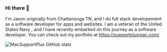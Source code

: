 ### Hi there 👋

I'm Jason originally from Chattanooga TN, and I do full stack developement as a software developer for apps and websites. I am a veteran of the United States Navy , and I have recently embarked on this journey as a software developer. You can check out my portfolio at https://supportplusmac.com/.

![MacSupportPlus GitHub stats](https://github-readme-stats.vercel.app/api?username=macsupportplus&theme=dark&show_icons=true)
